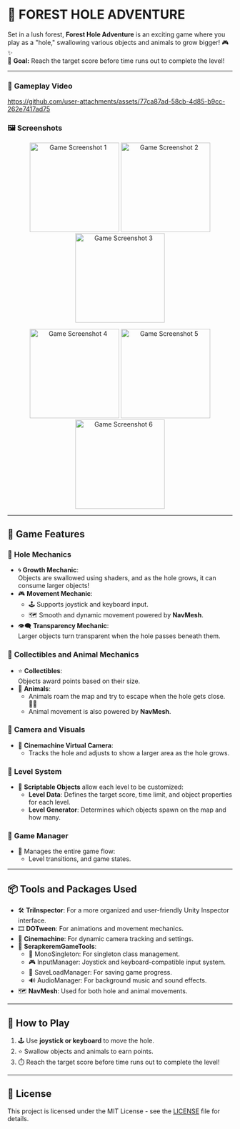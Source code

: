 # 🌲 FOREST HOLE ADVENTURE  
Set in a lush forest, **Forest Hole Adventure** is an exciting game where you play as a "hole," swallowing various objects and animals to grow bigger! 🎮✨  
🎯 **Goal:** Reach the target score before time runs out to complete the level!  

---
### 🎥 **Gameplay Video**  

https://github.com/user-attachments/assets/77ca87ad-58cb-4d85-b9cc-262e7417ad75

### 🖼️ **Screenshots**  

<p align="center">
  <img src="https://github.com/SERAP-KEREM/Hole/blob/main/Assets/GameImages/1.png?raw=true?raw=true" alt="Game Screenshot 1" width="200">
  <img src="https://github.com/SERAP-KEREM/Hole/blob/main/Assets/GameImages/2.png?raw=true?raw=true" alt="Game Screenshot 2" width="200">
   <img src="https://github.com/SERAP-KEREM/Hole/blob/main/Assets/GameImages/3.png?raw=true" alt="Game Screenshot 3" width="200">
</p>
<p align="center">
  <img src="https://github.com/SERAP-KEREM/Hole/blob/main/Assets/GameImages/4.png?raw=true" alt="Game Screenshot 4" width="200">
  <img src="https://github.com/SERAP-KEREM/Hole/blob/main/Assets/GameImages/6.png?raw=true" alt="Game Screenshot 5" width="200">
 <img src="https://github.com/SERAP-KEREM/Hole/blob/main/Assets/GameImages/5.png?raw=truee" alt="Game Screenshot 6" width="200">
</p>

---
## 📜 **Game Features**  

### 🔹 **Hole Mechanics**  
- 🌀 **Growth Mechanic**:  
  Objects are swallowed using shaders, and as the hole grows, it can consume larger objects!  
- 🎮 **Movement Mechanic**:  
  - 🕹️ Supports joystick and keyboard input.  
  - 🗺️ Smooth and dynamic movement powered by **NavMesh**.  
- 👁️‍🗨️ **Transparency Mechanic**:  
  Larger objects turn transparent when the hole passes beneath them.  

### 🔹 **Collectibles and Animal Mechanics**  
- ⭐ **Collectibles**:  
  Objects award points based on their size.  
- 🦌 **Animals**:  
  - Animals roam the map and try to escape when the hole gets close. 🏃‍♂️  
  - Animal movement is also powered by **NavMesh**.  

### 🔹 **Camera and Visuals**  
- 🎥 **Cinemachine Virtual Camera**:  
  - Tracks the hole and adjusts to show a larger area as the hole grows.  

### 🔹 **Level System**  
- 📄 **Scriptable Objects** allow each level to be customized:  
  - **Level Data**: Defines the target score, time limit, and object properties for each level.  
  - **Level Generator**: Determines which objects spawn on the map and how many.  

### 🔹 **Game Manager**  
- 🧠 Manages the entire game flow:  
  - Level transitions, and game states.  

---

## 📦 **Tools and Packages Used**  
- 🛠️ **TriInspector**: For a more organized and user-friendly Unity Inspector interface.  
- 🎞️ **DOTween**: For animations and movement mechanics.  
- 🎥 **Cinemachine**: For dynamic camera tracking and settings.  
- 🧰 **SerapkeremGameTools**:  
  - 🧩 MonoSingleton: For singleton class management.  
  - 🎮 InputManager: Joystick and keyboard-compatible input system.  
  - 💾 SaveLoadManager: For saving game progress.  
  - 🔊 AudioManager: For background music and sound effects.  
- 🗺️ **NavMesh**: Used for both hole and animal movements.  

---

## 🚀 **How to Play**  
1. 🕹️ Use **joystick or keyboard** to move the hole.  
2. ⭐ Swallow objects and animals to earn points.  
3. ⏱️ Reach the target score before time runs out to complete the level!  


---

## 📄 License
This project is licensed under the MIT License - see the [LICENSE](https://github.com/SERAP-KEREM/SERAP-KEREM/blob/main/MIT%20License.txt) file for details.
